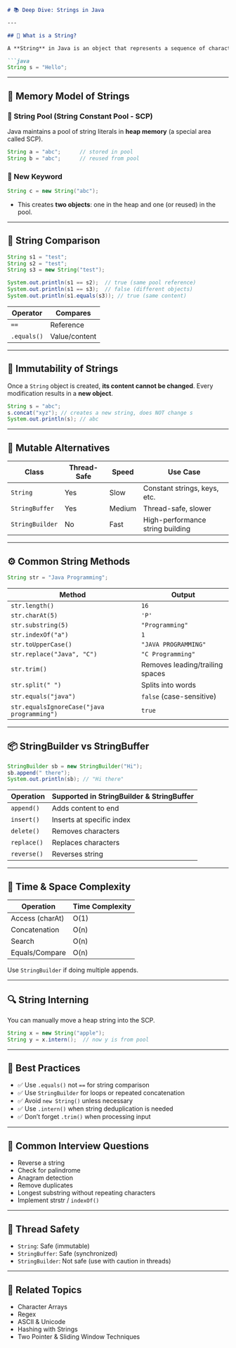 ````markdown
# 📚 Deep Dive: Strings in Java

---

## 🧠 What is a String?

A **String** in Java is an object that represents a sequence of characters. It's implemented as a **class in `java.lang` package** and is **immutable**.

```java
String s = "Hello";
````

---

## 🧩 Memory Model of Strings

### 🔸 String Pool (String Constant Pool - SCP)

Java maintains a pool of string literals in **heap memory** (a special area called SCP).

```java
String a = "abc";      // stored in pool
String b = "abc";      // reused from pool
```

### 🔸 New Keyword

```java
String c = new String("abc");
```

* This creates **two objects**: one in the heap and one (or reused) in the pool.

---

## 🧪 String Comparison

```java
String s1 = "test";
String s2 = "test";
String s3 = new String("test");

System.out.println(s1 == s2);  // true (same pool reference)
System.out.println(s1 == s3);  // false (different objects)
System.out.println(s1.equals(s3)); // true (same content)
```

| Operator    | Compares      |
| ----------- | ------------- |
| `==`        | Reference     |
| `.equals()` | Value/content |

---

## 🔐 Immutability of Strings

Once a `String` object is created, **its content cannot be changed**. Every modification results in a **new object**.

```java
String s = "abc";
s.concat("xyz"); // creates a new string, does NOT change s
System.out.println(s); // abc
```

---

## 🔄 Mutable Alternatives

| Class           | Thread-Safe | Speed  | Use Case                         |
| --------------- | ----------- | ------ | -------------------------------- |
| `String`        | Yes         | Slow   | Constant strings, keys, etc.     |
| `StringBuffer`  | Yes         | Medium | Thread-safe, slower              |
| `StringBuilder` | No          | Fast   | High-performance string building |

---

## ⚙️ Common String Methods

```java
String str = "Java Programming";
```

| Method                                     | Output                          |
| ------------------------------------------ | ------------------------------- |
| `str.length()`                             | `16`                            |
| `str.charAt(5)`                            | `'P'`                           |
| `str.substring(5)`                         | `"Programming"`                 |
| `str.indexOf("a")`                         | `1`                             |
| `str.toUpperCase()`                        | `"JAVA PROGRAMMING"`            |
| `str.replace("Java", "C")`                 | `"C Programming"`               |
| `str.trim()`                               | Removes leading/trailing spaces |
| `str.split(" ")`                           | Splits into words               |
| `str.equals("java")`                       | `false` (case-sensitive)        |
| `str.equalsIgnoreCase("java programming")` | `true`                          |

---

## 📦 StringBuilder vs StringBuffer

```java
StringBuilder sb = new StringBuilder("Hi");
sb.append(" there");
System.out.println(sb); // "Hi there"
```

| Operation   | Supported in StringBuilder & StringBuffer |
| ----------- | ----------------------------------------- |
| `append()`  | Adds content to end                       |
| `insert()`  | Inserts at specific index                 |
| `delete()`  | Removes characters                        |
| `replace()` | Replaces characters                       |
| `reverse()` | Reverses string                           |

---

## 🧠 Time & Space Complexity

| Operation       | Time Complexity |
| --------------- | --------------- |
| Access (charAt) | O(1)            |
| Concatenation   | O(n)            |
| Search          | O(n)            |
| Equals/Compare  | O(n)            |

Use `StringBuilder` if doing multiple appends.

---

## 🔍 String Interning

You can manually move a heap string into the SCP.

```java
String x = new String("apple");
String y = x.intern();  // now y is from pool
```

---

## 📌 Best Practices

* ✅ Use `.equals()` not `==` for string comparison
* ✅ Use `StringBuilder` for loops or repeated concatenation
* ✅ Avoid `new String()` unless necessary
* ✅ Use `.intern()` when string deduplication is needed
* ✅ Don’t forget `.trim()` when processing input

---

## 🧪 Common Interview Questions

* Reverse a string
* Check for palindrome
* Anagram detection
* Remove duplicates
* Longest substring without repeating characters
* Implement strstr / `indexOf()`

---

## 🧵 Thread Safety

* `String`: Safe (immutable)
* `StringBuffer`: Safe (synchronized)
* `StringBuilder`: Not safe (use with caution in threads)

---

## 🔗 Related Topics

* Character Arrays
* Regex
* ASCII & Unicode
* Hashing with Strings
* Two Pointer & Sliding Window Techniques

```
